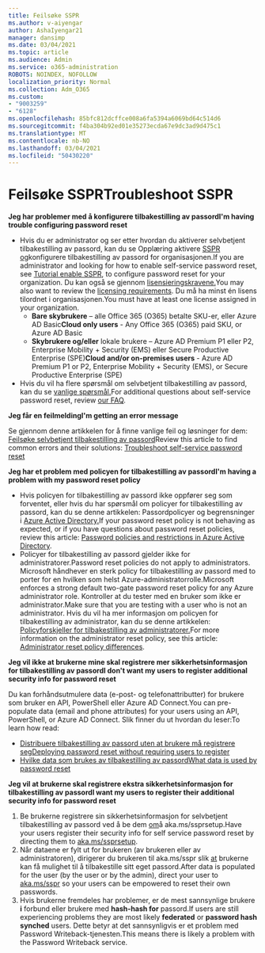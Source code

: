 ```yaml
---
title: Feilsøke SSPR
ms.author: v-aiyengar
author: AshaIyengar21
manager: dansimp
ms.date: 03/04/2021
ms.topic: article
ms.audience: Admin
ms.service: o365-administration
ROBOTS: NOINDEX, NOFOLLOW
localization_priority: Normal
ms.collection: Adm_O365
ms.custom:
- "9003259"
- "6128"
ms.openlocfilehash: 85bfc812dcffce008a6fa5394a6069bd64c514d6
ms.sourcegitcommit: f4ba304b92ed01e35273ecda67e9dc3ad9d475c1
ms.translationtype: MT
ms.contentlocale: nb-NO
ms.lasthandoff: 03/04/2021
ms.locfileid: "50430220"
---
```

# <a name="troubleshoot-sspr"></a><span data-ttu-id="4c474-102">Feilsøke SSPR</span><span class="sxs-lookup"><span data-stu-id="4c474-102">Troubleshoot SSPR</span></span>

<span data-ttu-id="4c474-103">**Jeg har problemer med å konfigurere tilbakestilling av passord**</span><span class="sxs-lookup"><span data-stu-id="4c474-103">**I'm having trouble configuring password reset**</span></span>

- <span data-ttu-id="4c474-104">Hvis du er administrator og ser etter hvordan du aktiverer selvbetjent tilbakestilling av passord, kan du se Opplæring aktivere [SSPR og](https://docs.microsoft.com/azure/active-directory/authentication/tutorial-enable-sspr)konfigurere tilbakestilling av passord for organisasjonen.</span><span class="sxs-lookup"><span data-stu-id="4c474-104">If you are administrator and looking for how to enable self-service password reset, see [Tutorial enable SSPR](https://docs.microsoft.com/azure/active-directory/authentication/tutorial-enable-sspr), to configure password reset for your organization.</span></span> <span data-ttu-id="4c474-105">Du kan også se gjennom [lisensieringskravene.](https://docs.microsoft.com/azure/active-directory/authentication/concept-sspr-licensing?WT.mc_id=Portal-Microsoft_Azure_Support)</span><span class="sxs-lookup"><span data-stu-id="4c474-105">You may also want to review the [licensing requirements](https://docs.microsoft.com/azure/active-directory/authentication/concept-sspr-licensing?WT.mc_id=Portal-Microsoft_Azure_Support).</span></span> <span data-ttu-id="4c474-106">Du må ha minst én lisens tilordnet i organisasjonen.</span><span class="sxs-lookup"><span data-stu-id="4c474-106">You must have at least one license assigned in your organization.</span></span>
    - <span data-ttu-id="4c474-107">**Bare skybrukere** – alle Office 365 (O365) betalte SKU-er, eller Azure AD Basic</span><span class="sxs-lookup"><span data-stu-id="4c474-107">**Cloud only users** - Any Office 365 (O365) paid SKU, or Azure AD Basic</span></span>
    - <span data-ttu-id="4c474-108">**Skybrukere og/eller** lokale brukere – Azure AD Premium P1 eller P2, Enterprise Mobility + Security (EMS) eller Secure Productive Enterprise (SPE)</span><span class="sxs-lookup"><span data-stu-id="4c474-108">**Cloud and/or on-premises users** - Azure AD Premium P1 or P2, Enterprise Mobility + Security (EMS), or Secure Productive Enterprise (SPE)</span></span>
- <span data-ttu-id="4c474-109">Hvis du vil ha flere spørsmål om selvbetjent tilbakestilling av passord, kan du se [vanlige spørsmål.](https://docs.microsoft.com/azure/active-directory/authentication/active-directory-passwords-faq?WT.mc_id=Portal-Microsoft_Azure_Support)</span><span class="sxs-lookup"><span data-stu-id="4c474-109">For additional questions about self-service password reset, review [our FAQ](https://docs.microsoft.com/azure/active-directory/authentication/active-directory-passwords-faq?WT.mc_id=Portal-Microsoft_Azure_Support).</span></span>

<span data-ttu-id="4c474-110">**Jeg får en feilmelding**</span><span class="sxs-lookup"><span data-stu-id="4c474-110">**I'm getting an error message**</span></span>

<span data-ttu-id="4c474-111">Se gjennom denne artikkelen for å finne vanlige feil og løsninger for dem: [Feilsøke selvbetjent tilbakestilling av passord](https://docs.microsoft.com/azure/active-directory/authentication/active-directory-passwords-troubleshoot?WT.mc_id=Portal-Microsoft_Azure_Support)</span><span class="sxs-lookup"><span data-stu-id="4c474-111">Review this article to find common errors and their solutions: [Troubleshoot self-service password reset](https://docs.microsoft.com/azure/active-directory/authentication/active-directory-passwords-troubleshoot?WT.mc_id=Portal-Microsoft_Azure_Support)</span></span>

<span data-ttu-id="4c474-112">**Jeg har et problem med policyen for tilbakestilling av passord**</span><span class="sxs-lookup"><span data-stu-id="4c474-112">**I'm having a problem with my password reset policy**</span></span>

- <span data-ttu-id="4c474-113">Hvis policyen for tilbakestilling av passord ikke oppfører seg som forventet, eller hvis du har spørsmål om policyer for tilbakestilling av passord, kan du se denne artikkelen: Passordpolicyer og begrensninger i [Azure Active Directory.](https://docs.microsoft.com/azure/active-directory/authentication/concept-sspr-policy?WT.mc_id=Portal-Microsoft_Azure_Support)</span><span class="sxs-lookup"><span data-stu-id="4c474-113">If your password reset policy is not behaving as expected, or if you have questions about password reset policies, review this article: [Password policies and restrictions in Azure Active Directory](https://docs.microsoft.com/azure/active-directory/authentication/concept-sspr-policy?WT.mc_id=Portal-Microsoft_Azure_Support).</span></span>
- <span data-ttu-id="4c474-114">Policyer for tilbakestilling av passord gjelder ikke for administratorer.</span><span class="sxs-lookup"><span data-stu-id="4c474-114">Password reset policies do not apply to administrators.</span></span> <span data-ttu-id="4c474-115">Microsoft håndhever en sterk policy for tilbakestilling av passord med to porter for en hvilken som helst Azure-administratorrolle.</span><span class="sxs-lookup"><span data-stu-id="4c474-115">Microsoft enforces a strong default two-gate password reset policy for any Azure administrator role.</span></span> <span data-ttu-id="4c474-116">Kontroller at du tester med en bruker som ikke er administrator.</span><span class="sxs-lookup"><span data-stu-id="4c474-116">Make sure that you are testing with a user who is not an administrator.</span></span> <span data-ttu-id="4c474-117">Hvis du vil ha mer informasjon om policyen for tilbakestilling av administrator, kan du se denne artikkelen: [Policyforskjeller for tilbakestilling av administratorer.](https://docs.microsoft.com/azure/active-directory/authentication/concept-sspr-policy?WT.mc_id=Portal-Microsoft_Azure_Support#administrator-reset-policy-differences)</span><span class="sxs-lookup"><span data-stu-id="4c474-117">For more information on the administrator reset policy, see this article: [Administrator reset policy differences](https://docs.microsoft.com/azure/active-directory/authentication/concept-sspr-policy?WT.mc_id=Portal-Microsoft_Azure_Support#administrator-reset-policy-differences).</span></span>

<span data-ttu-id="4c474-118">**Jeg vil ikke at brukerne mine skal registrere mer sikkerhetsinformasjon for tilbakestilling av passord**</span><span class="sxs-lookup"><span data-stu-id="4c474-118">**I don't want my users to register additional security info for password reset**</span></span>

<span data-ttu-id="4c474-119">Du kan forhåndsutmulere data (e-post- og telefonattributter) for brukere som bruker en API, PowerShell eller Azure AD Connect.</span><span class="sxs-lookup"><span data-stu-id="4c474-119">You can pre-populate data (email and phone attributes) for your users using an API, PowerShell, or Azure AD Connect.</span></span> <span data-ttu-id="4c474-120">Slik finner du ut hvordan du leser:</span><span class="sxs-lookup"><span data-stu-id="4c474-120">To learn how read:</span></span>

- [<span data-ttu-id="4c474-121">Distribuere tilbakestilling av passord uten at brukere må registrere seg</span><span class="sxs-lookup"><span data-stu-id="4c474-121">Deploying password reset without requiring users to register</span></span>](https://docs.microsoft.com/azure/active-directory/active-directory-passwords-data?WT.mc_id=Portal-Microsoft_Azure_Support#set-and-read-authentication-data-using-powershell)
- [<span data-ttu-id="4c474-122">Hvilke data som brukes av tilbakestilling av passord</span><span class="sxs-lookup"><span data-stu-id="4c474-122">What data is used by password reset</span></span>](https://docs.microsoft.com/azure/active-directory/active-directory-passwords-data?WT.mc_id=Portal-Microsoft_Azure_Support)

<span data-ttu-id="4c474-123">**Jeg vil at brukerne skal registrere ekstra sikkerhetsinformasjon for tilbakestilling av passord**</span><span class="sxs-lookup"><span data-stu-id="4c474-123">**I want my users to register their additional security info for password reset**</span></span>

1. <span data-ttu-id="4c474-124">Be brukerne registrere sin sikkerhetsinformasjon for selvbetjent tilbakestilling av passord ved å be dem [om](https://mysignins.microsoft.com/security-info)å aka.ms/ssprsetup.</span><span class="sxs-lookup"><span data-stu-id="4c474-124">Have your users register their security info for self service password reset by directing them to [aka.ms/ssprsetup](https://mysignins.microsoft.com/security-info).</span></span>
1. <span data-ttu-id="4c474-125">Når dataene er fylt ut for brukeren (av brukeren eller av administratoren), dirigerer du brukeren til aka.ms/sspr slik [at](https://passwordreset.microsoftonline.com/) brukerne kan få mulighet til å tilbakestille sitt eget passord.</span><span class="sxs-lookup"><span data-stu-id="4c474-125">After data is populated for the user (by the user or by the admin), direct your user to [aka.ms/sspr](https://passwordreset.microsoftonline.com/) so your users can be empowered to reset their own passwords.</span></span>
1. <span data-ttu-id="4c474-126">Hvis brukerne fremdeles har problemer, er de mest sannsynlige brukere **i** forbund eller brukere med **hash-hash for** passord.</span><span class="sxs-lookup"><span data-stu-id="4c474-126">If users are still experiencing problems they are most likely **federated** or **password hash synched** users.</span></span> <span data-ttu-id="4c474-127">Dette betyr at det sannsynligvis er et problem med Password Writeback-tjenesten.</span><span class="sxs-lookup"><span data-stu-id="4c474-127">This means there is likely a problem with the Password Writeback service.</span></span>